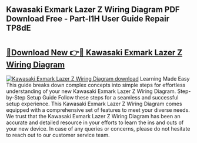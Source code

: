 ## Kawasaki Exmark Lazer Z Wiring Diagram PDF Download Free - Part-l1H User Guide Repair TP8dE

# <h2><a href="http://dfjdo8s.blite.top/?on=Kawasaki+Exmark+Lazer+Z+Wiring+Diagram">🔗Download New 👉🔴 Kawasaki Exmark Lazer Z Wiring Diagram</a></h2>

[![Kawasaki Exmark Lazer Z Wiring Diagram download](https://i.imgur.com/lujVjoI.png)](http://dfjdo8s.blite.top/?on=Kawasaki+Exmark+Lazer+Z+Wiring+Diagram)
Learning Made Easy This guide breaks down complex concepts into simple steps for effortless understanding of your new Kawasaki Exmark Lazer Z Wiring Diagram. Step-by-Step Setup Guide Follow these steps for a seamless and successful setup experience. This Kawasaki Exmark Lazer Z Wiring Diagram comes equipped with a comprehensive set of features to meet your diverse needs. We trust that the Kawasaki Exmark Lazer Z Wiring Diagram has been an accurate and detailed resource in your efforts to learn the ins and outs of your new device. In case of any queries or concerns, please do not hesitate to reach out to our customer service team.
